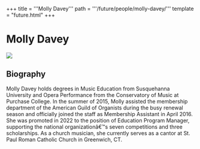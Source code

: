 +++
title = '''Molly Davey'''
path = '''/future/people/molly-davey/'''
template = "future.html"
+++

<h1>Molly Davey</h1>

<img src="https://custom.cvent.com/C3A4539B19F74ABCB6FCE437F6BC0A74/files/event/910aaf2914d44586a56fbd0b3b2c31c0/6b2542eaeb33441f92b850892c0c6596.jpg">
<h2>Biography</h2>
<p>Molly Davey holds degrees in Music Education from Susquehanna University and Opera Performance from the Conservatory of Music at Purchase College.  In the summer of 2015, Molly assisted the membership department of the American Guild of Organists during the busy renewal season and officially joined the staff as Membership Assistant in April 2016.  She was promoted in 2022 to the position of Education Program Manager, supporting the national organizationâ€™s seven competitions and three scholarships. As a church musician, she currently serves as a cantor at St. Paul Roman Catholic Church in Greenwich, CT.</p>

